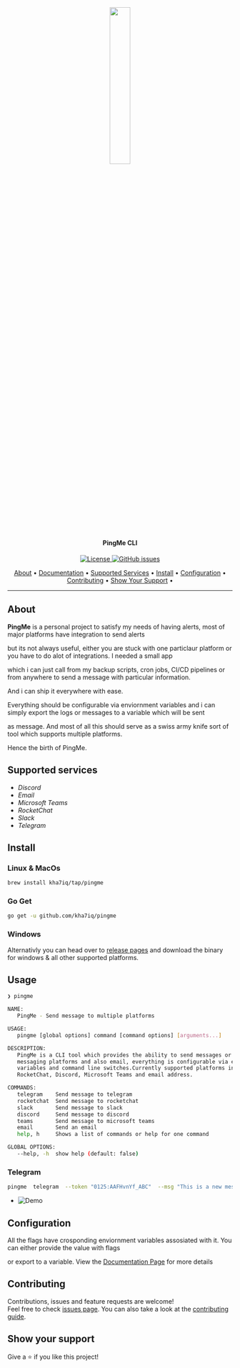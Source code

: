 <h2 align="center">
  <br>
  <p align="center"><img width=30% src="https://github.com/kha7iq/pingme/blob/master/.github/img/logo.png"></p>
</h2>

<h4 align="center">PingMe CLI</h4>

<p align="center">
    <a href="https://github.com/kha7iq/pingme/blob/master/LICENSE.md">
    <img alt="License" src="https://img.shields.io/github/license/kha7iq/pingme?style=flat-square&logo=github&logoColor=white">
    <a href="https://github.com/kha7iq/pingme/issues">
    <img alt="GitHub issues" src="https://img.shields.io/github/issues/kha7iq/pingme?style=flat-square&logo=github&logoColor=white">
</p>

<p align="center">
  <a href="#about">About</a> •
  <a href="#about">Documentation</a> •
  <a href="#supported-services">Supported Services</a> •
  <a href="#install">Install</a> •
  <a href="#configuration">Configuration</a> •
  <a href="#contributing">Contributing</a> •
  <a href="#show-your-support">Show Your Support</a> •
</p>

---

## About

**PingMe** is a personal project to satisfy my needs of having alerts, most of major platforms have integration to send alerts

but its not always useful, either you are stuck with one particlaur platform or you have to do alot of integrations. I needed a small app

which i can just call from my backup scripts, cron jobs, CI/CD pipelines or from anywhere to send a message with particular information.

And i can ship it everywhere with ease.

Everything should be configurable via enviornment variables and i can simply export the logs or messages to a variable which will be sent

as message. And most of all this should serve as a swiss army knife sort of tool which supports multiple platforms.

Hence the birth of PingMe.


## Supported services
- *Discord*
- *Email*
- *Microsoft Teams*
- *RocketChat*
- *Slack*
- *Telegram*


## Install

### Linux & MacOs
```bash
brew install kha7iq/tap/pingme
```

### Go Get
```bash
go get -u github.com/kha7iq/pingme
```

### Windows
Alternativly you can head over to [release pages](https://github.com/kha7iq/pingme/releases) and download the binary for windows & all other supported platforms.

## Usage

```bash
❯ pingme

NAME:
   PingMe - Send message to multiple platforms

USAGE:
   pingme [global options] command [command options] [arguments...]

DESCRIPTION:
   PingMe is a CLI tool which provides the ability to send messages or alerts to multiple
   messaging platforms and also email, everything is configurable via environment
   variables and command line switches.Currently supported platforms include Slack, Telegram,
   RocketChat, Discord, Microsoft Teams and email address.

COMMANDS:
   telegram    Send message to telegram
   rocketchat  Send message to rocketchat
   slack       Send message to slack
   discord     Send message to discord
   teams       Send message to microsoft teams
   email       Send an email
   help, h     Shows a list of commands or help for one command

GLOBAL OPTIONS:
   --help, -h  show help (default: false)
```


### Telegram
```bash
pingme  telegram  --token "0125:AAFHvnYf_ABC"  --msg "This is a new message ✈" --channel="-1001001001,-1002002001"
```


* ![Demo](https://github.com/kha7iq/pingme/blob/master/.github/img/pingme.gif)


## Configuration

All the flags have crosponding enviornment variables assosiated with it. You can either provide the value with flags

or export to a variable. View the [Documentation Page](https://github.com/) for more details


## Contributing

Contributions, issues and feature requests are welcome!<br />Feel free to check [issues page](https://github.com/kha7iq/pingme/issues). You can also take a look at the [contributing guide](https://github.com/kha7iq/pingme/blob/master/CONTRIBUTING.md).



## Show your support

Give a ⭐️  if you like this project!
